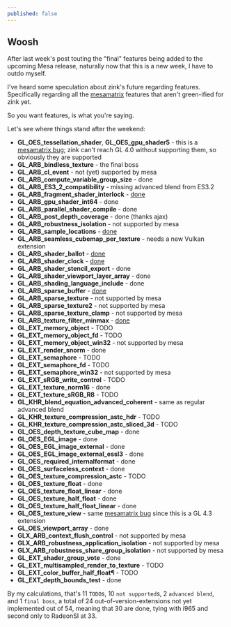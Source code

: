 ```yaml
---
published: false
---
```

## Woosh

After last week's post touting the "final" features being added to the upcoming Mesa release, naturally now that this is a new week, I have to outdo myself.

I've heard some speculation about zink's future regarding features. Specifically regarding all the [mesamatrix](https://mesamatrix.net/) features that aren't green-ified for zink yet.

So you want features, is what you're saying.

Let's see where things stand after the weekend:
* **GL_OES_tessellation_shader**, **GL_OES_gpu_shader5** - this is a [mesamatrix bug](https://github.com/MightyCreak/mesamatrix/issues/193); zink can't reach GL 4.0 without supporting them, so obviously they are supported
* **GL_ARB_bindless_texture** - the final boss
* **GL_ARB_cl_event** - not (yet) supported by mesa
* **GL_ARB_compute_variable_group_size** - done
* **GL_ARB_ES3_2_compatibility** - missing advanced blend from ES3.2
* **GL_ARB_fragment_shader_interlock** - [done](https://gitlab.freedesktop.org/mesa/mesa/-/merge_requests/10013)
* **GL_ARB_gpu_shader_int64** - done
* **GL_ARB_parallel_shader_compile** - done
* **GL_ARB_post_depth_coverage** - done (thanks ajax)
* **GL_ARB_robustness_isolation** - not supported by mesa
* **GL_ARB_sample_locations** - [done](https://gitlab.freedesktop.org/zmike/mesa/-/commit/769e946a8edb8912caf997ba217ff740bc4b6169)
* **GL_ARB_seamless_cubemap_per_texture** - needs a new Vulkan extension
* **GL_ARB_shader_ballot** - [done](https://gitlab.freedesktop.org/zmike/mesa/-/commit/82d21eae0a15838cd5f06e11937ff06a8fcc1d5f)
* **GL_ARB_shader_clock** - [done](https://gitlab.freedesktop.org/zmike/mesa/-/commit/4baa239aebc001b253fb8d55e80ab8e88d1df066)
* **GL_ARB_shader_stencil_export** - done
* **GL_ARB_shader_viewport_layer_array** - done
* **GL_ARB_shading_language_include** - done
* **GL_ARB_sparse_buffer** - [done](https://gitlab.freedesktop.org/zmike/mesa/-/commit/471e82c20c1720eda613619c2257d6d5ce949e4b)
* **GL_ARB_sparse_texture** - not supported by mesa
* **GL_ARB_sparse_texture2** - not supported by mesa
* **GL_ARB_sparse_texture_clamp** - not supported by mesa
* **GL_ARB_texture_filter_minmax** - [done](https://gitlab.freedesktop.org/zmike/mesa/-/commit/ae8e926fd60b35c929eb52af8a11a0eefbac4605)
* **GL_EXT_memory_object** - TODO
* **GL_EXT_memory_object_fd** - TODO
* **GL_EXT_memory_object_win32** - not supported by mesa
* **GL_EXT_render_snorm** - done
* **GL_EXT_semaphore** - TODO
* **GL_EXT_semaphore_fd** - TODO
* **GL_EXT_semaphore_win32** - not supported by mesa
* **GL_EXT_sRGB_write_control** - TODO
* **GL_EXT_texture_norm16** - done
* **GL_EXT_texture_sRGB_R8** - TODO
* **GL_KHR_blend_equation_advanced_coherent** - same as regular advanced blend
* **GL_KHR_texture_compression_astc_hdr** - TODO
* **GL_KHR_texture_compression_astc_sliced_3d** - TODO
* **GL_OES_depth_texture_cube_map** - done
* **GL_OES_EGL_image** - done
* **GL_OES_EGL_image_external** - done
* **GL_OES_EGL_image_external_essl3** - done
* **GL_OES_required_internalformat** - done
* **GL_OES_surfaceless_context** - done
* **GL_OES_texture_compression_astc** - TODO
* **GL_OES_texture_float** - done
* **GL_OES_texture_float_linear** - done
* **GL_OES_texture_half_float** - done
* **GL_OES_texture_half_float_linear** - done
* **GL_OES_texture_view** - same [mesamatrix bug](https://github.com/MightyCreak/mesamatrix/issues/193) since this is a GL 4.3 extension
* **GL_OES_viewport_array** - done
* **GLX_ARB_context_flush_control** - not supported by mesa
* **GLX_ARB_robustness_application_isolation** - not supported by mesa
* **GLX_ARB_robustness_share_group_isolation** - not supported by mesa
* **GL_EXT_shader_group_vote** - done
* **GL_EXT_multisampled_render_to_texture** - TODO
* **GL_EXT_color_buffer_half_float¶** - TODO
* **GL_EXT_depth_bounds_test** - done

By my calculations, that's 11 `TODO`s, 10 `not supported`s, 2 `advanced blend`, and 1 `final boss`, a total of 24 out-of-version-extensions not yet implemented out of 54, meaning that 30 are done, tying with i965 and second only to RadeonSI at 33.


